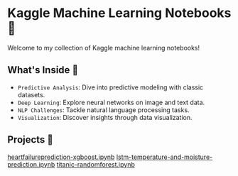 # Kaggle Machine Learning Notebooks 🚀

Welcome to my collection of Kaggle machine learning notebooks!

## What's Inside 📁

- `Predictive Analysis`: Dive into predictive modeling with classic datasets.
- `Deep Learning`: Explore neural networks on image and text data.
- `NLP Challenges`: Tackle natural language processing tasks.
- `Visualization`: Discover insights through data visualization.

## Projects 🌟

<!-- PROJECTS-START -->
[heartfailureprediction-xgboost.ipynb](https://github.com/NilsSteinlein/Kaggle/blob/main/heartfailureprediction-xgboost.ipynb)
[lstm-temperature-and-moisture-prediction.ipynb](https://github.com/NilsSteinlein/Kaggle/blob/main/lstm-temperature-and-moisture-prediction.ipynb)
[titanic-randomforest.ipynb](https://github.com/NilsSteinlein/Kaggle/blob/main/titanic-randomforest.ipynb)
<!-- PROJECTS-END -->
